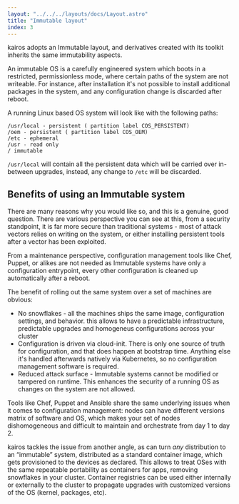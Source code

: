 ```yaml
---
layout: "../../../layouts/docs/Layout.astro"
title: "Immutable layout"
index: 3
---
```


kairos adopts an Immutable layout, and derivatives created with its toolkit inherits the same immutability aspects.

An immutable OS is a carefully engineered system which boots in a restricted, permissionless mode, where certain paths of the system are not writeable. For instance, after installation it's not possible to install additional packages in the system, and any configuration change is discarded after reboot.

A running Linux based OS system will look like with the following paths:

```
/usr/local - persistent ( partition label COS_PERSISTENT)
/oem - persistent ( partition label COS_OEM)
/etc - ephemeral
/usr - read only
/ immutable
```

`/usr/local` will contain all the persistent data which will be carried over in-between upgrades, instead, any change to `/etc` will be discarded.

## Benefits of using an Immutable system

There are many reasons why you would like so, and this is a genuine, good question. There are various perspective you can see at this, from a security standpoint, it is far more secure than traditional systems - most of attack vectors relies on writing on the system, or either installing persistent tools after a vector has been exploited.

From a maintenance perspective, configuration management tools like Chef, Puppet, or alikes are not needed as Immutable systems have only a configuration entrypoint, every other configuration is cleaned up automatically after a reboot.

The benefit of rolling out the same system over a set of machines are obvious:

- No snowflakes - all the machines ships the same image, configuration settings, and behavior. this allows to have a predictable infrastructure, predictable upgrades and homogeneus configurations across your cluster
- Configuration is driven via cloud-init. There is only one source of truth for configuration, and that does happen at bootstrap time. Anything else it's handled afterwards natively via Kubernetes, so no configuration management software is required.
- Reduced attack surface - Immutable systems cannot be modified or tampered on runtime. This enhances the security of a running OS as changes on the system are not allowed.

Tools like Chef, Puppet and Ansible share the same underlying issues when it comes to configuration management: nodes can have different versions matrix of software and OS, which makes your set of nodes dishomogeneous and difficult to maintain and orchestrate from day 1 to day 2.

kairos tackles the issue from another angle, as can turn _any_ distribution to an “immutable” system, distributed as a standard container image, which gets provisioned to the devices as declared. This allows to treat OSes with the same repeatable portability as containers for apps, removing snowflakes in your cluster. Container registries can be used either internally or externally to the cluster to propagate upgrades with customized versions of the OS (kernel, packages, etc).
